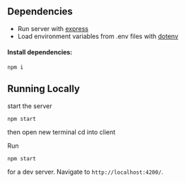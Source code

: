 

## Dependencies

- Run server with  [express](https://expressjs.com/)
- Load environment variables from .env files with [dotenv](https://github.com/motdotla/dotenv)


#### Install dependencies:

```
npm i
```


## Running Locally

start the server

```
npm start

```
then open new terminal cd into client

Run 

`npm start` 

for a dev server. Navigate to `http://localhost:4200/`.